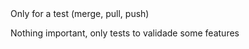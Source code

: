 <div>
Only for a test (merge, pull, push)
<p>
Nothing important, only tests to validade some features
<p>
</div>